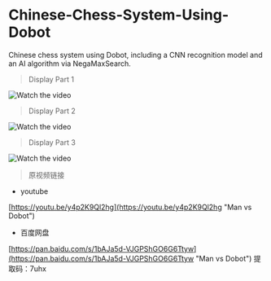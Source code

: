 # Chinese-Chess-System-Using-Dobot

Chinese chess system using Dobot, including a CNN recognition model and an AI algorithm via NegaMaxSearch.

> Display Part 1

![Watch the video](https://github.com/KevinKeson/Chinese-Chess-System-Using-Dobot/blob/master/Display_1.gif)

> Display Part 2

![Watch the video](https://github.com/KevinKeson/Chinese-Chess-System-Using-Dobot/blob/master/Display_2.gif)

> Display Part 3

![Watch the video](https://github.com/KevinKeson/Chinese-Chess-System-Using-Dobot/blob/master/Display_3.gif)

> 原视频链接

- youtube

[https://youtu.be/y4p2K9Ql2hg](https://youtu.be/y4p2K9Ql2hg "Man vs Dobot")

- 百度网盘

[https://pan.baidu.com/s/1bAJa5d-VJGPShGO6G6Ttyw](https://pan.baidu.com/s/1bAJa5d-VJGPShGO6G6Ttyw "Man vs Dobot")
提取码：7uhx
